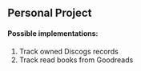 ## Personal Project ##

#### Possible implementations: ####
1. Track owned Discogs records
2. Track read books from Goodreads

